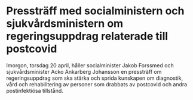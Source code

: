 # Pressträff med socialministern och sjukvårdsministern om regeringsuppdrag relaterade till postcovid

Imorgon, torsdag 20 april, håller socialminister Jakob Forssmed och sjukvårdsminister Acko Ankarberg Johansson en pressträff om regeringsuppdrag som ska stärka och sprida kunskapen om diagnostik, vård och rehabilitering av personer som drabbats av postcovid och andra postinfektiösa tillstånd.
